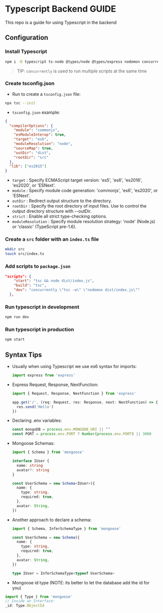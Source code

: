 # Typescript Backend GUIDE

This repo is a guide for using Typescript in the backend

## Configuration

### Install Typescript

```bash
npm i -D typescript ts-node @types/node @types/express nodemon concurrently
```

> TIP: `concurrently` is used to run multiple scripts at the same time

### Create tsconfig.json

- Run to create a `tsconfig.json` file:

```bash
npx tsc --init
```

- `tsconfig.json` example:

```json
{
  "compilerOptions": {
    "module": "commonjs",
    "esModuleInterop": true,
    "target": "es6",
    "moduleResolution": "node",
    "sourceMap": true,
    "outDir": "dist",
    "rootDir": "src"
  },
  "lib": ["es2015"]
}
```

- `target` : Specify ECMAScript target version: 'es5', 'es6', 'es2016', 'es2020', or 'ESNext'.
- `module` : Specify module code generation: 'commonjs', 'es6', 'es2020', or 'ESNext'.
- `outDir` : Redirect output structure to the directory.
- `rootDir` : Specify the root directory of input files. Use to control the output directory structure with --outDir.
- `strict` : Enable all strict type-checking options.
- `moduleResolution` : Specify module resolution strategy: 'node' (Node.js) or 'classic' (TypeScript pre-1.6).

### Create a `src` folder with an `index.ts` file

```bash
mkdir src
touch src/index.ts
```

### Add scripts to `package.json`

```json
"scripts": {
    "start": "tsc && node dist/index.js",
    "build": "tsc",
    "dev": "concurrently \"tsc -w\" \"nodemon dist/index.js\""
  },
```

### Run typescript in development

```bash
npm run dev
```

### Run typescript in production

```bash
npm start
```

## Syntax Tips

- Usually when using Typescript we use es6 syntax for imports:

  ```typescript
  import express from 'express'
  ```

- Express Request, Response, NextFunction:

  ```typescript
  import { Request, Response, NextFunction } from 'express'

  app.get('/', (req: Request, res: Response, next: NextFunction) => {
    res.send('Hello')
  })
  ```

- Declaring .env variables:

  ```typescript
  const mongoDB = process.env.MONGODB_URI || ‘’
  const PORT = process.env.PORT ? Number(process.env.PORT) || 3000
  ```

- Mongoose Schemas:

  ```typescript
  import { Schema } from 'mongoose'

  interface IUser {
    name: string
    avatar?: string
  }

  const UserSchema = new Schema<IUser>({
    name: {
      type: string,
      required: true,
    },
    avatar: String,
  })
  ```

- Another approach to declare a schema:

  ```typescript
  import { Schema, InferSchemaType } from 'mongoose'

  const UserSchema = new Schema({
    name: {
      type: string,
      required: true,
    },
    avatar: String,
  })

  type IUser = InferSchemaType<typeof UserSchema>
  ```

- Mongoose id type (NOTE: its better to let the database add the id for you)

```typescript
import { Type } from 'mongoose'
// Inside an Interface:
_id: Type.ObjectId
```
